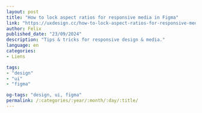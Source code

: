 ```yaml
---
layout: post
title: "How to lock aspect ratios for responsive media in Figma"
link: "https://uxdesign.cc/how-to-lock-aspect-ratios-for-responsive-media-in-figma-b262215f5ecb"
author: Felix
published_date: "23/09/2024"
description: "Tips & tricks for responsive design & media."
language: en
categories:
- Liens

tags:
- "design"
- "ui"
- "figma"

og-tags: "design, ui, figma"
permalink: /:categories/:year/:month/:day/:title/
---
```

